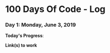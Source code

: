 # 100 Days Of Code - Log

### Day 1: Monday, June 3, 2019

**Today's Progress**: 

**Link(s) to work**

